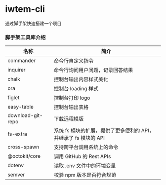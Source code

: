 # iwtem-cli

通过脚手架快速搭建一个项目

### 脚手架工具库介绍

| 名称                | 简介                                       |
|-------------------|------------------------------------------|
| commander         | 命令行自定义指令                                 |
| inquirer          | 命令行询问用户问题，记录回答结果                         |
| chalk             | 控制台输出内容样式美化                              |
| ora               | 控制台 loading 样式                           |
| figlet            | 控制台打印 logo                               |
| easy-table        | 控制台输出表格                                  |
| download-git-repo | 下载远程模版                                   |
| fs-extra          | 系统 fs 模块的扩展，提供了更多便利的 API，并继承了 fs 模块的 API |
| cross-spawn       | 支持跨平台调用系统上的命令                            |
| @octokit/core     | 调用 GitHub 的 Rest APIs                    |
| dotenv            | 读取 .env 文件中的环境变量                         |
| semver            | 校验 npm 版本是否符合规范                          |
